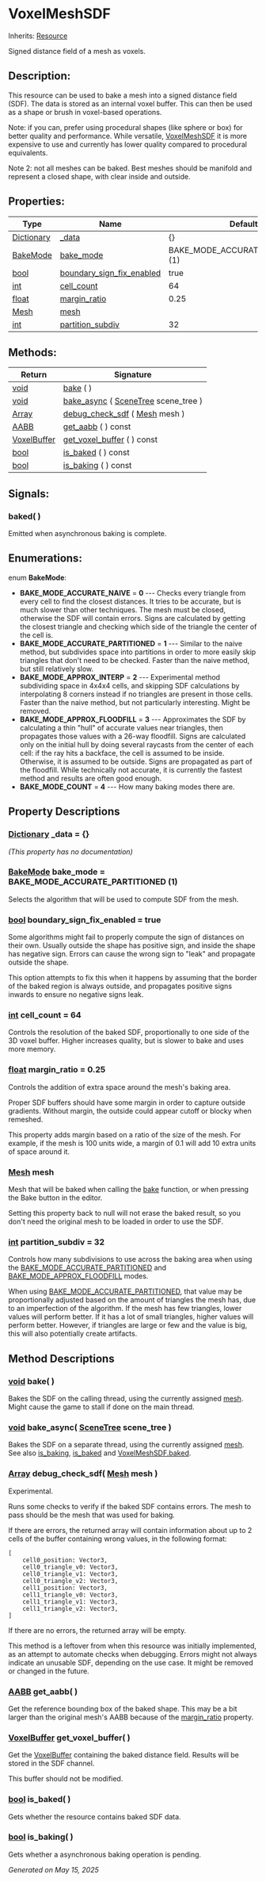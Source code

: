 # VoxelMeshSDF

Inherits: [Resource](https://docs.godotengine.org/en/stable/classes/class_resource.html)

Signed distance field of a mesh as voxels.

## Description: 

This resource can be used to bake a mesh into a signed distance field (SDF). The data is stored as an internal voxel buffer. This can then be used as a shape or brush in voxel-based operations.


Note: if you can, prefer using procedural shapes (like sphere or box) for better quality and performance. While versatile, [VoxelMeshSDF](VoxelMeshSDF.md) it is more expensive to use and currently has lower quality compared to procedural equivalents.


Note 2: not all meshes can be baked. Best meshes should be manifold and represent a closed shape, with clear inside and outside.

## Properties: 


Type                                                                                | Name                                                       | Default                            
----------------------------------------------------------------------------------- | ---------------------------------------------------------- | -----------------------------------
[Dictionary](https://docs.godotengine.org/en/stable/classes/class_dictionary.html)  | [_data](#i__data)                                          | {}                                 
[BakeMode](VoxelMeshSDF.md#enumerations)                                            | [bake_mode](#i_bake_mode)                                  | BAKE_MODE_ACCURATE_PARTITIONED (1) 
[bool](https://docs.godotengine.org/en/stable/classes/class_bool.html)              | [boundary_sign_fix_enabled](#i_boundary_sign_fix_enabled)  | true                               
[int](https://docs.godotengine.org/en/stable/classes/class_int.html)                | [cell_count](#i_cell_count)                                | 64                                 
[float](https://docs.godotengine.org/en/stable/classes/class_float.html)            | [margin_ratio](#i_margin_ratio)                            | 0.25                               
[Mesh](https://docs.godotengine.org/en/stable/classes/class_mesh.html)              | [mesh](#i_mesh)                                            |                                    
[int](https://docs.godotengine.org/en/stable/classes/class_int.html)                | [partition_subdiv](#i_partition_subdiv)                    | 32                                 
<p></p>

## Methods: 


Return                                                                    | Signature                                                                                                                    
------------------------------------------------------------------------- | -----------------------------------------------------------------------------------------------------------------------------
[void](#)                                                                 | [bake](#i_bake) ( )                                                                                                          
[void](#)                                                                 | [bake_async](#i_bake_async) ( [SceneTree](https://docs.godotengine.org/en/stable/classes/class_scenetree.html) scene_tree )  
[Array](https://docs.godotengine.org/en/stable/classes/class_array.html)  | [debug_check_sdf](#i_debug_check_sdf) ( [Mesh](https://docs.godotengine.org/en/stable/classes/class_mesh.html) mesh )        
[AABB](https://docs.godotengine.org/en/stable/classes/class_aabb.html)    | [get_aabb](#i_get_aabb) ( ) const                                                                                            
[VoxelBuffer](VoxelBuffer.md)                                             | [get_voxel_buffer](#i_get_voxel_buffer) ( ) const                                                                            
[bool](https://docs.godotengine.org/en/stable/classes/class_bool.html)    | [is_baked](#i_is_baked) ( ) const                                                                                            
[bool](https://docs.godotengine.org/en/stable/classes/class_bool.html)    | [is_baking](#i_is_baking) ( ) const                                                                                          
<p></p>

## Signals: 

### baked( ) 

Emitted when asynchronous baking is complete.

## Enumerations: 

enum **BakeMode**: 

- <span id="i_BAKE_MODE_ACCURATE_NAIVE"></span>**BAKE_MODE_ACCURATE_NAIVE** = **0** --- Checks every triangle from every cell to find the closest distances. It tries to be accurate, but is much slower than other techniques. The mesh must be closed, otherwise the SDF will contain errors. Signs are calculated by getting the closest triangle and checking which side of the triangle the center of the cell is.
- <span id="i_BAKE_MODE_ACCURATE_PARTITIONED"></span>**BAKE_MODE_ACCURATE_PARTITIONED** = **1** --- Similar to the naive method, but subdivides space into partitions in order to more easily skip triangles that don't need to be checked. Faster than the naive method, but still relatively slow.
- <span id="i_BAKE_MODE_APPROX_INTERP"></span>**BAKE_MODE_APPROX_INTERP** = **2** --- Experimental method subdividing space in 4x4x4 cells, and skipping SDF calculations by interpolating 8 corners instead if no triangles are present in those cells. Faster than the naive method, but not particularly interesting. Might be removed.
- <span id="i_BAKE_MODE_APPROX_FLOODFILL"></span>**BAKE_MODE_APPROX_FLOODFILL** = **3** --- Approximates the SDF by calculating a thin "hull" of accurate values near triangles, then propagates those values with a 26-way floodfill. Signs are calculated only on the initial hull by doing several raycasts from the center of each cell: if the ray hits a backface, the cell is assumed to be inside. Otherwise, it is assumed to be outside. Signs are propagated as part of the floodfill. While technically not accurate, it is currently the fastest method and results are often good enough.
- <span id="i_BAKE_MODE_COUNT"></span>**BAKE_MODE_COUNT** = **4** --- How many baking modes there are.


## Property Descriptions

### [Dictionary](https://docs.godotengine.org/en/stable/classes/class_dictionary.html)<span id="i__data"></span> **_data** = {}

*(This property has no documentation)*

### [BakeMode](VoxelMeshSDF.md#enumerations)<span id="i_bake_mode"></span> **bake_mode** = BAKE_MODE_ACCURATE_PARTITIONED (1)

Selects the algorithm that will be used to compute SDF from the mesh.

### [bool](https://docs.godotengine.org/en/stable/classes/class_bool.html)<span id="i_boundary_sign_fix_enabled"></span> **boundary_sign_fix_enabled** = true

Some algorithms might fail to properly compute the sign of distances on their own. Usually outside the shape has positive sign, and inside the shape has negative sign. Errors can cause the wrong sign to "leak" and propagate outside the shape.

This option attempts to fix this when it happens by assuming that the border of the baked region is always outside, and propagates positive signs inwards to ensure no negative signs leak.

### [int](https://docs.godotengine.org/en/stable/classes/class_int.html)<span id="i_cell_count"></span> **cell_count** = 64

Controls the resolution of the baked SDF, proportionally to one side of the 3D voxel buffer. Higher increases quality, but is slower to bake and uses more memory.

### [float](https://docs.godotengine.org/en/stable/classes/class_float.html)<span id="i_margin_ratio"></span> **margin_ratio** = 0.25

Controls the addition of extra space around the mesh's baking area.

Proper SDF buffers should have some margin in order to capture outside gradients. Without margin, the outside could appear cutoff or blocky when remeshed.

This property adds margin based on a ratio of the size of the mesh. For example, if the mesh is 100 units wide, a margin of 0.1 will add 10 extra units of space around it.

### [Mesh](https://docs.godotengine.org/en/stable/classes/class_mesh.html)<span id="i_mesh"></span> **mesh**

Mesh that will be baked when calling the [bake](VoxelMeshSDF.md#i_bake) function, or when pressing the Bake button in the editor.

Setting this property back to null will not erase the baked result, so you don't need the original mesh to be loaded in order to use the SDF.

### [int](https://docs.godotengine.org/en/stable/classes/class_int.html)<span id="i_partition_subdiv"></span> **partition_subdiv** = 32

Controls how many subdivisions to use across the baking area when using the [BAKE_MODE_ACCURATE_PARTITIONED](VoxelMeshSDF.md#i_BAKE_MODE_ACCURATE_PARTITIONED) and [BAKE_MODE_APPROX_FLOODFILL](VoxelMeshSDF.md#i_BAKE_MODE_APPROX_FLOODFILL) modes.

When using [BAKE_MODE_ACCURATE_PARTITIONED](VoxelMeshSDF.md#i_BAKE_MODE_ACCURATE_PARTITIONED), that value may be proportionally adjusted based on the amount of triangles the mesh has, due to an imperfection of the algorithm. If the mesh has few triangles, lower values will perform better. If it has a lot of small triangles, higher values will perform better. However, if triangles are large or few and the value is big, this will also potentially create artifacts.

## Method Descriptions

### [void](#)<span id="i_bake"></span> **bake**( ) 

Bakes the SDF on the calling thread, using the currently assigned [mesh](VoxelMeshSDF.md#i_mesh). Might cause the game to stall if done on the main thread.

### [void](#)<span id="i_bake_async"></span> **bake_async**( [SceneTree](https://docs.godotengine.org/en/stable/classes/class_scenetree.html) scene_tree ) 

Bakes the SDF on a separate thread, using the currently assigned [mesh](VoxelMeshSDF.md#i_mesh). See also [is_baking](VoxelMeshSDF.md#i_is_baking), [is_baked](VoxelMeshSDF.md#i_is_baked) and [VoxelMeshSDF.baked](VoxelMeshSDF.md#signals).

### [Array](https://docs.godotengine.org/en/stable/classes/class_array.html)<span id="i_debug_check_sdf"></span> **debug_check_sdf**( [Mesh](https://docs.godotengine.org/en/stable/classes/class_mesh.html) mesh ) 

Experimental.

Runs some checks to verify if the baked SDF contains errors. The mesh to pass should be the mesh that was used for baking.

If there are errors, the returned array will contain information about up to 2 cells of the buffer containing wrong values, in the following format:

```
[
	cell0_position: Vector3,
	cell0_triangle_v0: Vector3,
	cell0_triangle_v1: Vector3,
	cell0_triangle_v2: Vector3,
	cell1_position: Vector3,
	cell1_triangle_v0: Vector3,
	cell1_triangle_v1: Vector3,
	cell1_triangle_v2: Vector3,
]
```
If there are no errors, the returned array will be empty. 

This method is a leftover from when this resource was initially implemented, as an attempt to automate checks when debugging. Errors might not always indicate an unusable SDF, depending on the use case. It might be removed or changed in the future.

### [AABB](https://docs.godotengine.org/en/stable/classes/class_aabb.html)<span id="i_get_aabb"></span> **get_aabb**( ) 

Get the reference bounding box of the baked shape. This may be a bit larger than the original mesh's AABB because of the [margin_ratio](VoxelMeshSDF.md#i_margin_ratio) property.

### [VoxelBuffer](VoxelBuffer.md)<span id="i_get_voxel_buffer"></span> **get_voxel_buffer**( ) 

Get the [VoxelBuffer](VoxelBuffer.md) containing the baked distance field. Results will be stored in the SDF channel.

This buffer should not be modified.

### [bool](https://docs.godotengine.org/en/stable/classes/class_bool.html)<span id="i_is_baked"></span> **is_baked**( ) 

Gets whether the resource contains baked SDF data.

### [bool](https://docs.godotengine.org/en/stable/classes/class_bool.html)<span id="i_is_baking"></span> **is_baking**( ) 

Gets whether a asynchronous baking operation is pending.

_Generated on May 15, 2025_
